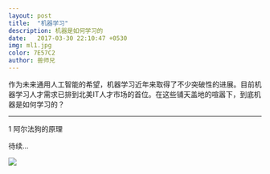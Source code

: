 ```yaml
---
layout: post
title:  "机器学习"
description: 机器是如何学习的
date:   2017-03-30 22:10:47 +0530
img: ml1.jpg
color: 7E57C2
author: 兽师兄
---
```


作为未来通用人工智能的希望，机器学习近年来取得了不少突破性的进展。目前机器学习人才需求已排到北美IT人才市场的首位。在这些铺天盖地的喧嚣下，到底机器是如何学习的？

---
1 阿尔法狗的原理

待续...


![]({{site.baseurl}}/images/ml2.jpg)